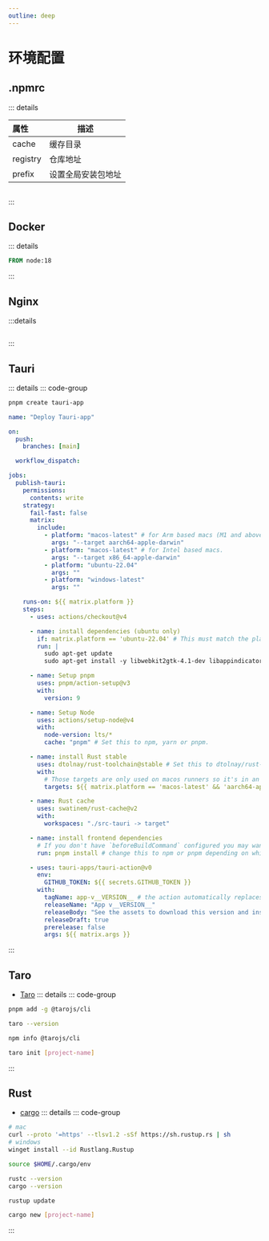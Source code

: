 ```yaml
---
outline: deep
---
```

# 环境配置

## .npmrc

::: details

|属性|描述|
|:----|----|
|cache|缓存目录|
|registry|仓库地址|
|prefix|设置全局安装包地址|

```json

```

:::

## Docker

::: details

```dockerfile [.Dockerfile]
FROM node:18
```

:::

## Nginx

:::details

```nginx

```

:::

## Tauri

::: details
::: code-group

```sh [创建项目]
pnpm create tauri-app
```

```yaml [Github Actions]
name: "Deploy Tauri-app"

on:
  push:
    branches: [main]

  workflow_dispatch:

jobs:
  publish-tauri:
    permissions:
      contents: write
    strategy:
      fail-fast: false
      matrix:
        include:
          - platform: "macos-latest" # for Arm based macs (M1 and above).
            args: "--target aarch64-apple-darwin"
          - platform: "macos-latest" # for Intel based macs.
            args: "--target x86_64-apple-darwin"
          - platform: "ubuntu-22.04"
            args: ""
          - platform: "windows-latest"
            args: ""

    runs-on: ${{ matrix.platform }}
    steps:
      - uses: actions/checkout@v4

      - name: install dependencies (ubuntu only)
        if: matrix.platform == 'ubuntu-22.04' # This must match the platform value defined above.
        run: |
          sudo apt-get update
          sudo apt-get install -y libwebkit2gtk-4.1-dev libappindicator3-dev librsvg2-dev patchelf

      - name: Setup pnpm
        uses: pnpm/action-setup@v3
        with:
          version: 9

      - name: Setup Node
        uses: actions/setup-node@v4
        with:
          node-version: lts/*
          cache: "pnpm" # Set this to npm, yarn or pnpm.

      - name: install Rust stable
        uses: dtolnay/rust-toolchain@stable # Set this to dtolnay/rust-toolchain@nightly
        with:
          # Those targets are only used on macos runners so it's in an `if` to slightly speed up windows and linux builds.
          targets: ${{ matrix.platform == 'macos-latest' && 'aarch64-apple-darwin,x86_64-apple-darwin' || '' }}

      - name: Rust cache
        uses: swatinem/rust-cache@v2
        with:
          workspaces: "./src-tauri -> target"

      - name: install frontend dependencies
        # If you don't have `beforeBuildCommand` configured you may want to build your frontend here too.
        run: pnpm install # change this to npm or pnpm depending on which one you use.

      - uses: tauri-apps/tauri-action@v0
        env:
          GITHUB_TOKEN: ${{ secrets.GITHUB_TOKEN }}
        with:
          tagName: app-v__VERSION__ # the action automatically replaces \_\_VERSION\_\_ with the app version.
          releaseName: "App v__VERSION__"
          releaseBody: "See the assets to download this version and install."
          releaseDraft: true
          prerelease: false
          args: ${{ matrix.args }}

```

:::

## Taro

- [Taro](https://taro-docs.jd.com/docs/)
::: details
::: code-group

```sh [安装]
pnpm add -g @tarojs/cli
```

```sh [检测]
taro --version
```

```sh [信息查看]
npm info @tarojs/cli
```

```sh [创建项目]
taro init [project-name]
```

:::

## Rust

- [cargo](https://doc.rust-lang.org/stable/cargo/index.html)
::: details
::: code-group

```sh [安装]
# mac 
curl --proto '=https' --tlsv1.2 -sSf https://sh.rustup.rs | sh
# windows
winget install --id Rustlang.Rustup
```

```sh [环境变量]
source $HOME/.cargo/env
```

```sh [检测]
rustc --version
cargo --version
```

```sh [升级]
rustup update
```

```sh [创建项目]
cargo new [project-name]
```

:::
